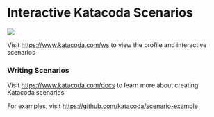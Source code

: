 # Interactive Katacoda Scenarios

[![](http://shields.katacoda.com/katacoda/ws/count.svg)](https://www.katacoda.com/ws "Get your profile on Katacoda.com")

Visit https://www.katacoda.com/ws to view the profile and interactive scenarios

### Writing Scenarios
Visit https://www.katacoda.com/docs to learn more about creating Katacoda scenarios

For examples, visit https://github.com/katacoda/scenario-example

